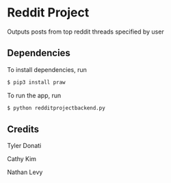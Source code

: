 # Reddit Project

Outputs posts from top reddit threads specified by user

## Dependencies
To install dependencies, run

```bash
$ pip3 install praw
```
To run the app, run

```bash
$ python redditprojectbackend.py
```

## Credits

Tyler Donati 

Cathy Kim

Nathan Levy
